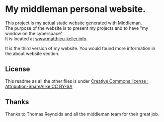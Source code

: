 My middleman personal website.
================

This project is my actual static website generated with <a href="http://middlemanapp.com/">Middleman</a>.    
The purpose of the website is to present my projects and to have "my window on the cyberspace".    
It is located at <a href="www.matthieu-keller.info">www.matthieu-keller.info</a>.

It is the third version of my website. You would found more information in the about website section.

## License

This readme as all the other files is under <a href="http://creativecommons.org/licenses/by-sa/3.0/">Creative Commons license : Attribution-ShareAlike CC BY-SA</a>

## Thanks

Thanks to Thomas Reynolds and all the middleman team for their great job.
